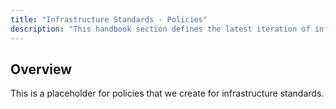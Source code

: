```yaml
---
title: "Infrastructure Standards - Policies"
description: "This handbook section defines the latest iteration of infrastructure standards for AWS and GCP across all departments and groups at GitLab."
---
```


## Overview

This is a placeholder for policies that we create for infrastructure standards.
